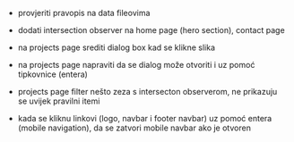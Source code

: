 -   provjeriti pravopis na data fileovima

-   dodati intersection observer na home page (hero section), contact page

-   na projects page srediti dialog box kad se klikne slika
-   na projects page napraviti da se dialog može otvoriti i uz pomoć tipkovnice (entera)
-   projects page filter nešto zeza s intersecton observerom, ne prikazuju se uvijek pravilni itemi

-   kada se kliknu linkovi (logo, navbar i footer navbar) uz pomoć entera (mobile navigation), da se zatvori mobile navbar ako je otvoren
